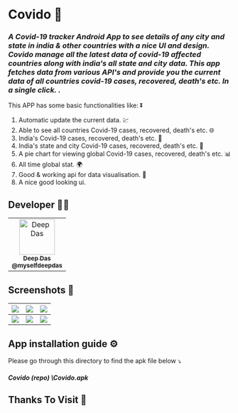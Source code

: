 # Covido 🦠
<h3><i>
A Covid-19 tracker Android App to see details of any city and state in india & other countries with a nice UI and design. Covido manage all the latest data of covid-19 affected countries along with india's all state and city data. This app fetches data from various API's and provide you the current data of all countries covid-19 cases, recovered, death's etc. In a single click. . </i></h3>


This APP has some basic functionalities like: ⏬

1) Automatic update the current data. 💹
2) Able to see all countries Covid-19 cases, recovered, death's etc. 🌐
3) India's Covid-19 cases, recovered, death's etc. 🚩
4) India's state and city Covid-19 cases, recovered, death's etc. 🚩
5) A pie chart for viewing global Covid-19 cases, recovered, death's etc. 📊
6) All time global stat. 🌍
7) Good & working api for data visualisation. 📅
8) A nice good looking ui.


## Developer 👨‍💻

<table>
<td align="center"><a href="https://github.com/myselfdeepdas"><img src="https://avatars.githubusercontent.com/u/73328144?v=4" width="80px;" alt="Deep Das"/><br /><sub><b>Deep Das</b></a><br /><sub><b>@myselfdeepdas</b><br /><a href="https://github.com/theBatman07" title="Code"</a></td>
</table>




## Screenshots 📱

| <img src="https://user-images.githubusercontent.com/73328144/132901750-773f954f-49cb-4c82-98fe-2ad2f15a1321.png"> | <img src="https://user-images.githubusercontent.com/73328144/132901937-10a7fac9-2259-4747-bf85-fe5bce365646.png"> | <img src="https://user-images.githubusercontent.com/73328144/132902020-048cfe3d-1daf-4c9f-9adc-0a698b6f833b.png"> |
| ---------------------------------------------- | -------------------------------------------- | ------------------------------------------- |
| <img src="https://user-images.githubusercontent.com/73328144/132902132-dfc44b57-0a76-4a75-821a-e293997dc43b.png"> | <img src="https://user-images.githubusercontent.com/73328144/132902193-f1521b1b-eaa3-40aa-9ec8-96c3e97c123a.png"> | <img src="https://user-images.githubusercontent.com/73328144/132902254-fa242a19-fc0d-4361-a411-d60bc79a3fd2.png"> |


## App installation guide ⚙
 
 Please go through this directory to find the apk file below ⤵
 <h4><i>
 Covido (repo) \Covido.apk
 </i></h4>
    
## Thanks To Visit 🥰
